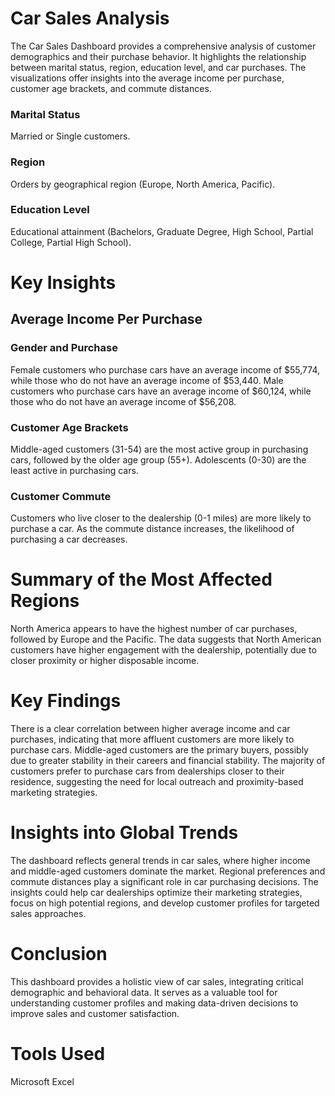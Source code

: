 # Car Sales Analysis 
The Car Sales Dashboard provides a comprehensive analysis of customer demographics and their purchase behavior. It highlights the relationship between marital status, region, education level, and car purchases. The visualizations offer insights into the average income per purchase, customer age brackets, and commute distances.

### Marital Status 
Married or Single customers.

### Region
Orders by geographical region (Europe, North America, Pacific).

### Education Level
Educational attainment (Bachelors, Graduate Degree, High School, Partial College, Partial High School).

# Key Insights

## Average Income Per Purchase
### Gender and Purchase
Female customers who purchase cars have an average income of $55,774, while those who do not have an average income of $53,440.
Male customers who purchase cars have an average income of $60,124, while those who do not have an average income of $56,208.

### Customer Age Brackets
Middle-aged customers (31-54) are the most active group in purchasing cars, followed by the older age group (55+).
Adolescents (0-30) are the least active in purchasing cars.

### Customer Commute
Customers who live closer to the dealership (0-1 miles) are more likely to purchase a car.
As the commute distance increases, the likelihood of purchasing a car decreases.

# Summary of the Most Affected Regions
North America appears to have the highest number of car purchases, followed by Europe and the Pacific.
The data suggests that North American customers have higher engagement with the dealership, potentially due to closer proximity or higher disposable income.

# Key Findings
There is a clear correlation between higher average income and car purchases, indicating that more affluent customers are more likely to purchase cars.
Middle-aged customers are the primary buyers, possibly due to greater stability in their careers and financial stability.
The majority of customers prefer to purchase cars from dealerships closer to their residence, suggesting the need for local outreach and proximity-based marketing strategies.

# Insights into Global Trends
The dashboard reflects general trends in car sales, where higher income and middle-aged customers dominate the market.
Regional preferences and commute distances play a significant role in car purchasing decisions.
The insights could help car dealerships optimize their marketing strategies, focus on high potential regions, and develop customer profiles for targeted sales approaches.

# Conclusion
This dashboard provides a holistic view of car sales, integrating critical demographic and behavioral data. It serves as a valuable tool for understanding customer profiles and making data-driven decisions to improve sales and customer satisfaction.

# Tools Used
Microsoft Excel
